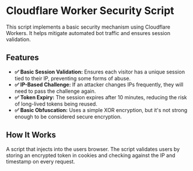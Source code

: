 # Cloudflare Worker Security Script

This script implements a basic security mechanism using Cloudflare Workers. It helps mitigate automated bot traffic and ensures session validation.

## Features

- **✅ Basic Session Validation:** Ensures each visitor has a unique session tied to their IP, preventing some forms of abuse.
- **✅ IP-Based Challenge:** If an attacker changes IPs frequently, they will need to pass the challenge again.
- **✅ Token Expiry:** The session expires after 10 minutes, reducing the risk of long-lived tokens being reused.
- **✅ Basic Obfuscation:** Uses a simple XOR encryption, but it's not strong enough to be considered secure encryption.

## How It Works
A script that injects into the users browser.
The script validates users by storing an encrypted token in cookies and checking against the IP and timestamp on every request.

